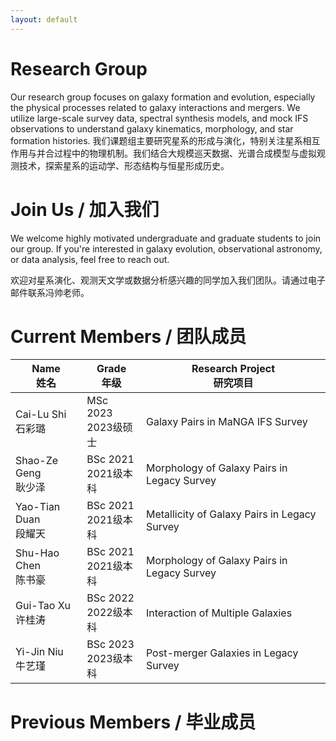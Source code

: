 ```yaml
---
layout: default
---
```


# Research Group

Our research group focuses on galaxy formation and evolution, especially the physical processes related to galaxy interactions and mergers. We utilize large-scale survey data, spectral synthesis models, and mock IFS observations to understand galaxy kinematics, morphology, and star formation histories.
我们课题组主要研究星系的形成与演化，特别关注星系相互作用与并合过程中的物理机制。我们结合大规模巡天数据、光谱合成模型与虚拟观测技术，探索星系的运动学、形态结构与恒星形成历史。

# Join Us / 加入我们

We welcome highly motivated undergraduate and graduate students to join our group. If you're interested in galaxy evolution, observational astronomy, or data analysis, feel free to reach out.

欢迎对星系演化、观测天文学或数据分析感兴趣的同学加入我们团队。请通过电子邮件联系冯帅老师。


# Current Members / 团队成员

Name <br> 姓名 | Grade <br> 年级 | Research Project <br> 研究项目
-----------|--------|------
Cai-Lu Shi <br> 石彩璐 | MSc 2023 <br> 2023级硕士 | Galaxy Pairs in MaNGA IFS Survey
Shao-Ze Geng <br> 耿少泽 | BSc 2021 <br> 2021级本科 | Morphology of Galaxy Pairs in Legacy Survey
Yao-Tian Duan <br> 段耀天 | BSc 2021 <br> 2021级本科 | Metallicity of Galaxy Pairs in Legacy Survey
Shu-Hao Chen <br> 陈书豪 | BSc 2021 <br> 2021级本科 | Morphology of Galaxy Pairs in Legacy Survey
Gui-Tao Xu <br> 许桂涛 | BSc 2022 <br> 2022级本科 | Interaction of Multiple Galaxies
Yi-Jin Niu <br> 牛艺瑾 | BSc 2023 <br> 2023级本科 | Post-merger Galaxies in Legacy Survey

# Previous Members / 毕业成员